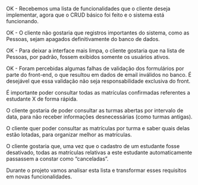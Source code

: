 OK - Recebemos uma lista de funcionalidades que o cliente deseja implementar, agora que o CRUD básico foi feito e o sistema está funcionando.

OK - O cliente não gostaria que registros importantes do sistema, como as Pessoas, sejam apagados definitivamente do banco de dados.

OK - Para deixar a interface mais limpa, o cliente gostaria que na lista de Pessoas, por padrão, fossem exibidos somente os usuários ativos.

OK - Foram percebidas algumas falhas de validação dos formulários por parte do front-end, o que resultou em dados de email inválidos no banco. É desejável que essa validação não seja responsabilidade exclusiva do front.

É importante poder consultar todas as matrículas confirmadas referentes a estudante X de forma rápida.

O cliente gostaria de poder consultar as turmas abertas por intervalo de data, para não receber informações desnecessárias (como turmas antigas).

O cliente quer poder consultar as matrículas por turma e saber quais delas estão lotadas, para organizar melhor as matrículas.

O cliente gostaria que, uma vez que o cadastro de um estudante fosse desativado, todas as matrículas relativas a este estudante automaticamente passassem a constar como “canceladas”.

Durante o projeto vamos analisar esta lista e transformar esses requisitos em novas funcionalidades.